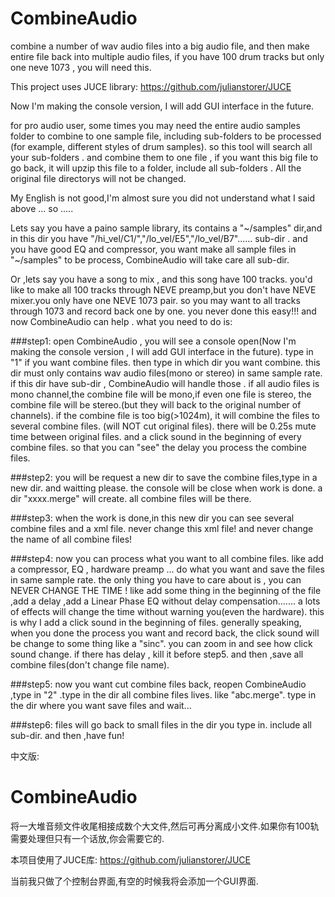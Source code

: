 CombineAudio
==========================

combine a number of wav audio files into a big audio file, and then make entire file back into multiple audio files, 
if you have 100 drum tracks but only one neve 1073 , you will need this.

This project uses JUCE library:
https://github.com/julianstorer/JUCE

Now I'm making the console version, I will add GUI interface in the future.

for pro audio user, some times you may need the entire audio samples folder to combine to one sample file,
including sub-folders to be processed (for example, different styles of drum samples). so this tool will search
all your sub-folders . and combine them to one file , if you want this big file to go back, it will upzip this file
to a folder, include all sub-folders . All the original file directorys will not be changed.

My English is not good,I'm almost sure you did not understand what I said above ... so .....

Lets say you have a paino sample library, its contains a "~/samples" dir,and in this dir you have 
"/hi_vel/C1/","/lo_vel/E5","/lo_vel/B7"...... sub-dir . and you have good
EQ and compressor, you want make all sample files in "~/samples" to be process, CombineAudio will
take care all sub-dir.

Or ,lets say you have a song to mix , and this song have 100 tracks. you'd like to make all 100 tracks 
through NEVE preamp,but you don't have NEVE mixer.you only have one NEVE 1073 pair. so you 
may want to all tracks through 1073 and record back one by one. you never done this easy!!!
and now CombineAudio can help . what you need to do is:

###step1:
	open CombineAudio , you will see a console open(Now I'm making the console version
	, I will add GUI interface in the future). type in "1" if you want combine files.
	then type in which dir you want combine.
	this dir must only contains wav audio files(mono or stereo) in same sample rate.
	if this dir have sub-dir , CombineAudio will handle those .
	if all audio files is mono channel,the combine file will be mono,if even one file is stereo,
	the combine file will be stereo.(but they will back to the original number of channels). if 
	the combine file is too big(>1024m), it will combine the files to several combine files.
	(will NOT cut original files). there will be 0.25s mute time between original files.
	and a click sound in the beginning of every combine files. so that you can "see" the delay 
	you process the combine files.

###step2:
	you will be request a new dir to save the combine files,type in a new dir. and waitting please.
	the console will be close when work is done. a dir "xxxx.merge" will create. all combine files 
	will be there.

###step3:
	when the work is done,in this new dir you can see several combine files and a xml file. never change
	this xml file! and never change the name of all combine files!

###step4:
	now you can process what you want to all combine files. like add a compressor, EQ , hardware preamp ...
	do what you want and save the files in same sample rate. the only thing you have to care about is ,
	you can NEVER CHANGE THE TIME ! like add some thing in the beginning of the file ,add a delay
	,add a Linear Phase EQ without delay compensation.......
	a lots of effects will change the time without warning you(even the hardware). this is why I add a 
	click sound in the beginning of files. generally speaking, when you done the process you want and record back,
	the click sound will be change to some thing like a "sinc". you can zoom in and see how click sound change.
	if there has delay , kill it before step5. and then ,save all combine files(don't change file name).

###step5:
	now you want cut combine files back, reopen CombineAudio ,type in "2" .type in the dir all combine files lives.
	like "abc.merge". type in the dir where you want save files and wait...

###step6:
	files will go back to small files in the dir you type in. include all sub-dir. and then ,have fun!

中文版:

CombineAudio
==========================

将一大堆音频文件收尾相接成数个大文件,然后可再分离成小文件.如果你有100轨需要处理但只有一个话放,你会需要它的.

本项目使用了JUCE库:
https://github.com/julianstorer/JUCE

当前我只做了个控制台界面,有空的时候我将会添加一个GUI界面.